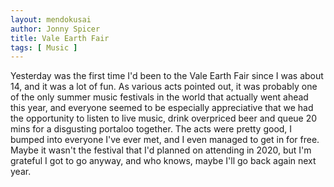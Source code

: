 ```yaml
---
layout: mendokusai
author: Jonny Spicer
title: Vale Earth Fair
tags: [ Music ]
---
```

Yesterday was the first time I'd been to the Vale Earth Fair since I was about 14, and it was a lot of fun. As various acts pointed out, it was probably one of the only summer
music festivals in the world that actually went ahead this year, and everyone seemed to be especially appreciative that we had the opportunity to listen to live music, drink
overpriced beer and queue 20 mins for a disgusting portaloo together. The acts were pretty good, I bumped into everyone I've ever met, and I even managed to get in for free. Maybe
it wasn't the festival that I'd planned on attending in 2020, but I'm grateful I got to go anyway, and who knows, maybe I'll go back again next year.
